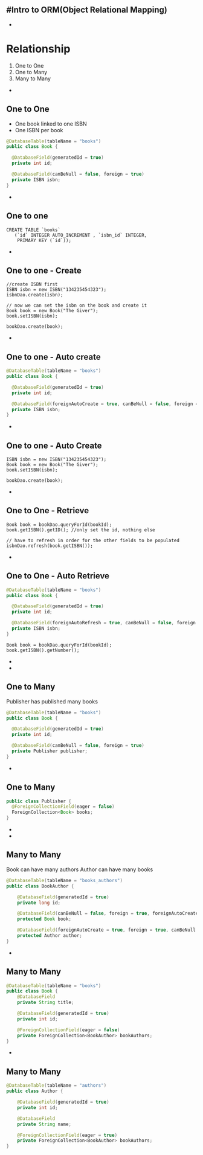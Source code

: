 #Intro to ORM(Object Relational Mapping)
-
-
# Relationship

1. One to One
2. One to Many
3. Many to Many

-
## One to One
- One book linked to one ISBN
- One ISBN per book

```java
@DatabaseTable(tableName = "books")
public class Book {

  @DatabaseField(generatedId = true)
  private int id;

  @DatabaseField(canBeNull = false, foreign = true)
  private ISBN isbn;
}
```

-
## One to one

```
CREATE TABLE `books`
   (`id` INTEGER AUTO_INCREMENT , `isbn_id` INTEGER,
    PRIMARY KEY (`id`));
```

-
## One to one - Create

```
//create ISBN first
ISBN isbn = new ISBN("134235454323");
isbnDao.create(isbn);

// now we can set the isbn on the book and create it
Book book = new Book("The Giver");
book.setISBN(isbn);

bookDao.create(book);
```

-
## One to one - Auto create


```java
@DatabaseTable(tableName = "books")
public class Book {

  @DatabaseField(generatedId = true)
  private int id;

  @DatabaseField(foreignAutoCreate = true, canBeNull = false, foreign = true)
  private ISBN isbn;
}
```

-
## One to one - Auto Create

```
ISBN isbn = new ISBN("134235454323");
Book book = new Book("The Giver");
book.setISBN(isbn);

bookDao.create(book);
```

-
## One to One - Retrieve

```
Book book = bookDao.queryForId(bookId);
book.getISBN().getID(); //only set the id, nothing else

// have to refresh in order for the other fields to be populated
isbnDao.refresh(book.getISBN());
```
-

## One to One - Auto Retrieve


```java
@DatabaseTable(tableName = "books")
public class Book {

  @DatabaseField(generatedId = true)
  private int id;

  @DatabaseField(foreignAutoRefresh = true, canBeNull = false, foreign = true)
  private ISBN isbn;
}
```

```
Book book = bookDao.queryForId(bookId);
book.getISBN().getNumber();
```
-
-

## One to Many
Publisher has published many books

```java
@DatabaseTable(tableName = "books")
public class Book {

  @DatabaseField(generatedId = true)
  private int id;

  @DatabaseField(canBeNull = false, foreign = true)
  private Publisher publisher;
}
```

-
## One to Many

```java
public class Publisher {
  @ForeignCollectionField(eager = false)
  ForeignCollection<Book> books;
}

```
-
-
## Many to Many
Book can have many authors
Author can have many books

```java
@DatabaseTable(tableName = "books_authors")
public class BookAuthor {

    @DatabaseField(generatedId = true)
    private long id;

    @DatabaseField(canBeNull = false, foreign = true, foreignAutoCreate = true, foreignAutoRefresh = true)
    protected Book book;

    @DatabaseField(foreignAutoCreate = true, foreign = true, canBeNull = false, foreignAutoRefresh = true)
    protected Author author;
}
```

-
## Many to Many

```java
@DatabaseTable(tableName = "books")
public class Book {
    @DatabaseField
    private String title;

    @DatabaseField(generatedId = true)
    private int id;

    @ForeignCollectionField(eager = false)
    private ForeignCollection<BookAuthor> bookAuthors;
}
```

-
## Many to Many

```java
@DatabaseTable(tableName = "authors")
public class Author {

    @DatabaseField(generatedId = true)
    private int id;

    @DatabaseField
    private String name;

    @ForeignCollectionField(eager = true)
    private ForeignCollection<BookAuthor> bookAuthors;
}
```
